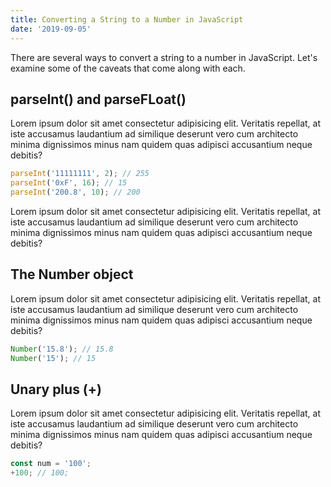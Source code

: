 ```yaml
---
title: Converting a String to a Number in JavaScript
date: '2019-09-05'
---
```


There are several ways to convert a string to a number in JavaScript. Let's examine some of the caveats that come along with each.

## parseInt() and parseFLoat()

Lorem ipsum dolor sit amet consectetur adipisicing elit. Veritatis repellat, at iste accusamus laudantium ad similique deserunt vero cum architecto minima dignissimos minus nam quidem quas adipisci accusantium neque debitis?

```javascript
parseInt('11111111', 2); // 255
parseInt('0xF', 16); // 15
parseInt('200.8', 10); // 200
```

Lorem ipsum dolor sit amet consectetur adipisicing elit. Veritatis repellat, at iste accusamus laudantium ad similique deserunt vero cum architecto minima dignissimos minus nam quidem quas adipisci accusantium neque debitis?

## The Number object

Lorem ipsum dolor sit amet consectetur adipisicing elit. Veritatis repellat, at iste accusamus laudantium ad similique deserunt vero cum architecto minima dignissimos minus nam quidem quas adipisci accusantium neque debitis?

```javascript
Number('15.8'); // 15.8
Number('15'); // 15
```

## Unary plus (+)

Lorem ipsum dolor sit amet consectetur adipisicing elit. Veritatis repellat, at iste accusamus laudantium ad similique deserunt vero cum architecto minima dignissimos minus nam quidem quas adipisci accusantium neque debitis?

```javascript
const num = '100';
+100; // 100;
```

